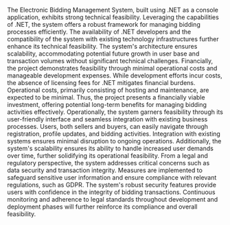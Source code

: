 The Electronic Bidding Management System, built using .NET as a console application, 
exhibits strong technical feasibility. Leveraging the capabilities of .NET, the system offers a 
robust framework for managing bidding processes efficiently. The availability of .NET developers 
and the compatibility of the system with existing technology infrastructures further enhance its 
technical feasibility. The system's architecture ensures scalability, accommodating potential future 
growth in user base and transaction volumes without significant technical challenges.
Financially, the project demonstrates feasibility through minimal operational costs and 
manageable development expenses. While development efforts incur costs, the absence of 
licensing fees for .NET mitigates financial burdens. Operational costs, primarily consisting of 
hosting and maintenance, are expected to be minimal. Thus, the project presents a financially 
viable investment, offering potential long-term benefits for managing bidding activities 
effectively.
Operationally, the system garners feasibility through its user-friendly interface and 
seamless integration with existing business processes. Users, both sellers and buyers, can easily 
navigate through registration, profile updates, and bidding activities. Integration with existing 
systems ensures minimal disruption to ongoing operations. Additionally, the system's scalability 
ensures its ability to handle increased user demands over time, further solidifying its operational 
feasibility.
From a legal and regulatory perspective, the system addresses critical concerns such as 
data security and transaction integrity. Measures are implemented to safeguard sensitive user 
information and ensure compliance with relevant regulations, such as GDPR. The system's robust 
security features provide users with confidence in the integrity of bidding transactions. Continuous 
monitoring and adherence to legal standards throughout development and deployment phases will 
further reinforce its compliance and overall feasibility.
